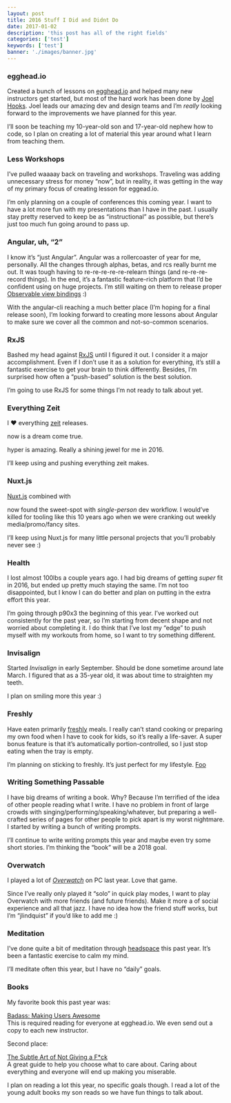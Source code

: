 ```yaml
---
layout: post
title: 2016 Stuff I Did and Didnt Do
date: 2017-01-02
description: 'this post has all of the right fields'
categories: ['test']
keywords: ['test']
banner: './images/banner.jpg'
---
```


### [](#egghead-io)egghead.io

Created a bunch of lessons on [egghead.io](https://egghead.io/) and helped many new instructors get started, but most of the hard work has been done by [Joel Hooks](https://egghead.io/instructors/joel-hooks). Joel leads our amazing dev and design teams and I’m _really_ looking forward to the improvements we have planned for this year.

I’ll soon be teaching my 10-year-old son and 17-year-old nephew how to code, so I plan on creating a lot of material this year around what I learn from teaching them.

### [](https://johnlindquist.com/2017/01/02/2016-review/#Less-Workshops)Less Workshops

I’ve pulled waaaay back on traveling and workshops. Traveling was adding unnecessary stress for money “now”, but in reality, it was getting in the way of my primary focus of creating lesson for eggead.io.

I’m only planning on a couple of conferences this coming year. I want to have a lot more fun with my presentations than I have in the past. I usually stay pretty reserved to keep be as “instructional” as possible, but there’s just too much fun going around to pass up.

### [](https://johnlindquist.com/2017/01/02/2016-review/#Angular-uh-“2”)Angular, uh, “2”

I know it’s “just Angular”. Angular was a rollercoaster of year for me, personally. All the changes through alphas, betas, and rcs really burnt me out. It was tough having to re-re-re-re-re-relearn things (and re-re-re-record things). In the end, it’s a fantastic feature-rich platform that I’d be confident using on huge projects. I’m still waiting on them to release proper [Observable view bindings](https://github.com/angular/angular/issues/13248) :)

With the angular-cli reaching a much better place (I’m hoping for a final release soon), I’m looking forward to creating more lessons about Angular to make sure we cover all the common and not-so-common scenarios.

### [](#RxJS)RxJS

Bashed my head against [RxJS](http://reactivex.io/rxjs/) until I figured it out. I consider it a major accomplishment. Even if I don’t use it as a solution for everything, it’s still a fantastic exercise to get your brain to think differently. Besides, I’m surprised how often a “push-based” solution is the best solution.

I’m going to use RxJS for some things I’m not ready to talk about yet.

### [](https://johnlindquist.com/2017/01/02/2016-review/#Everything-Zeit)Everything Zeit

I :heart: everything [zeit](https://zeit.co/) releases.

now is a dream come true.

hyper is amazing. Really a shining jewel for me in 2016.

I’ll keep using and pushing everything zeit makes.

### [](https://johnlindquist.com/2017/01/02/2016-review/#Nuxt-js)Nuxt.js

[Nuxt.js](https://nuxtjs.org/) combined with

now found the sweet-spot with _single-person_ dev workflow. I would’ve killed for tooling like this 10 years ago when we were cranking out weekly media/promo/fancy sites.

I’ll keep using Nuxt.js for many little personal projects that you’ll probably never see :)

### [](https://johnlindquist.com/2017/01/02/2016-review/#Health)Health

I lost almost 100lbs a couple years ago. I had big dreams of getting _super_ fit in 2016, but ended up pretty much staying the same. I’m not too disappointed, but I know I can do better and plan on putting in the extra effort this year.

I’m going through p90x3 the beginning of this year. I’ve worked out consistently for the past year, so I’m starting from decent shape and not worried about completing it. I do think that I’ve lost my “edge” to push myself with my workouts from home, so I want to try something different.

### [](https://johnlindquist.com/2017/01/02/2016-review/#Invisalign)Invisalign

Started _Invisalign_ in early September. Should be done sometime around late March. I figured that as a 35-year old, it was about time to straighten my teeth.

I plan on smiling more this year :)

### [](https://johnlindquist.com/2017/01/02/2016-review/#Freshly)Freshly

Have eaten primarily [freshly](https://www.freshly.com/) meals. I really can’t stand cooking or preparing my own food when I have to cook for kids, so it’s really a life-saver. A super bonus feature is that it’s automatically portion-controlled, so I just stop eating when the tray is empty.

I’m planning on sticking to freshly. It’s just perfect for my lifestyle.
[Foo](#foo)

### [](https://johnlindquist.com/2017/01/02/2016-review/#Writing-Something-Passable)Writing Something Passable

I have big dreams of writing a book. Why? Because I’m terrified of the idea of other people reading what I write. I have no problem in front of large crowds with singing/performing/speaking/whatever, but preparing a well-crafted series of pages for other people to pick apart is my worst nightmare. I started by writing a bunch of writing prompts.

I’ll continue to write writing prompts this year and maybe even try some short stories. I’m thinking the “book” will be a 2018 goal.

### [](https://johnlindquist.com/2017/01/02/2016-review/#Overwatch)Overwatch

I played a lot of [_Overwatch_](https://playoverwatch.com/en-us/) on PC last year. Love that game.

Since I’ve really only played it “solo” in quick play modes, I want to play Overwatch with more friends (and future friends). Make it more a of social experience and all that jazz. I have no idea how the friend stuff works, but I’m “jlindquist” if you’d like to add me :)

### [](https://johnlindquist.com/2017/01/02/2016-review/#Meditation)Meditation

I’ve done quite a bit of meditation through [headspace](https://www.headspace.com/) this past year. It’s been a fantastic exercise to calm my mind.

I’ll meditate often this year, but I have no “daily” goals.

### [](https://johnlindquist.com/2017/01/02/2016-review/#Books)Books

My favorite book this past year was:

[Badass: Making Users Awesome](https://www.amazon.com/gp/product/B00VAUIM18/ref=oh_aui_d_detailpage_o03_?ie=UTF8&psc=1)  
This is required reading for everyone at egghead.io. We even send out a copy to each new instructor.

Second place:

[The Subtle Art of Not Giving a F\*ck](https://www.amazon.com/gp/product/B019MMUA8S/ref=oh_aui_d_detailpage_o01_?ie=UTF8&psc=1)  
A great guide to help you choose what to care about. Caring about everything and everyone will end up making you miserable.

I plan on reading a lot this year, no specific goals though. I read a lot of the young adult books my son reads so we have fun things to talk about.
